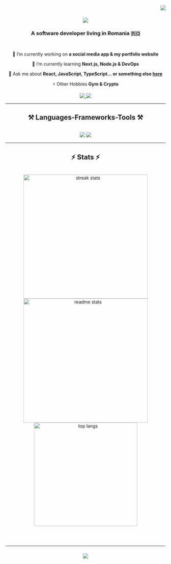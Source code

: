 <img align="right" src="https://visitor-badge.laobi.icu/badge?page_id=ionandrei44.ionandrei44" />

<h1 align="center">
    <img src="https://readme-typing-svg.herokuapp.com/?font=Righteous&size=35&center=true&vCenter=true&width=500&height=70&duration=4000&lines=Hi+There!+👋;+I'm+Andrei!;" />
</h1>

<h3 align="center">A software developer living in Romania 🇷🇴</h3>

<br/>

<div align="center">
 
 🔭 I’m currently working on **a social media app & my portfolio website**
 
 🌱 I’m currently learning **Next.js, Node.js & DevOps**

 💬 Ask me about **React, JavaScript, TypeScript... or something else [here](https://github.com/ionandrei44/ionandrei44/issues)**

 ⚡ Other Hobbies **Gym & Crypto**
 
 </div>
 
<div align="center"> 
  <a href="mailto:ionandrei.dev@gmail.com">
    <img src="https://img.shields.io/badge/Gmail-333333?style=for-the-badge&logo=gmail&logoColor=red" />
  </a>
  <a href="https://www.youtube.com/@ionandrei44" target="_blank">
     <img src="https://img.shields.io/badge/YouTube-red?style=for-the-badge&logo=youtube&logoColor=white" target="_blank" />
  </a>
</div>

 <hr/>
 
<h2 align="center">⚒️ Languages-Frameworks-Tools ⚒️</h2>
<br/>
<div align="center">
    <img src="https://skillicons.dev/icons?i=react,bootstrap,mui,html,css,vscode,github,figma,tailwind,git" />
    <img src="https://skillicons.dev/icons?i=nodejs, javascript,typescript,express,firebase,mongodb, nextjs,mysql" /><br>
</div>

<hr/>
<h2 align="center">⚡ Stats ⚡</h2>
<br>
<div align=center>
  <img width=390 src="https://github-readme-streak-stats-salesp07.vercel.app/?user=salesp07&count_private=true&theme=react&border_radius=10" alt="streak stats"/>
  <img width=390 src="https://github-readme-stats-salesp07.vercel.app/api?username=salesp07&count_private=true&show_icons=true&theme=react&rank_icon=github&border_radius=10" alt="readme stats" />
  <br/>
  <img width=325 align="center" src="https://github-readme-stats-salesp07.vercel.app/api/top-langs/?username=salesp07&hide=HTML&langs_count=8&layout=compact&theme=react&border_radius=10&size_weight=0.5&count_weight=0.5&exclude_repo=github-readme-stats" alt="top langs" />
</div>

<br/><br/>
<hr/>

<h3 align="center">
    <img src="https://readme-typing-svg.herokuapp.com/?font=Righteous&size=25&center=true&vCenter=true&width=500&height=70&duration=4000&lines=Thanks+for+visiting!+✌">
</h3>

<br/>
